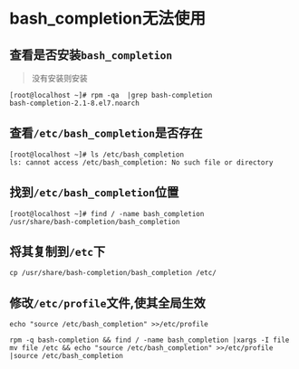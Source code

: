 # bash_completion无法使用





## 查看是否安装`bash_completion`

> 没有安装则安装

```shell
[root@localhost ~]# rpm -qa  |grep bash-completion
bash-completion-2.1-8.el7.noarch
```

## 查看`/etc/bash_completion`是否存在

```
[root@localhost ~]# ls /etc/bash_completion
ls: cannot access /etc/bash_completion: No such file or directory
```

## 找到`/etc/bash_completion`位置

```
[root@localhost ~]# find / -name bash_completion
/usr/share/bash-completion/bash_completion
```

## 将其复制到`/etc`下

```shell
cp /usr/share/bash-completion/bash_completion /etc/
```

## 修改`/etc/profile`文件,使其全局生效

```
echo "source /etc/bash_completion" >>/etc/profile
```







```
rpm -q bash-completion && find / -name bash_completion |xargs -I file mv file /etc && echo "source /etc/bash_completion" >>/etc/profile |source /etc/bash_completion
```


